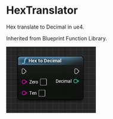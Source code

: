 # HexTranslator
Hex translate to Decimal in ue4.

Inherited from Blueprint Function Library.

![HexToDecimal-BlueprintFunction.png](https://raw.githubusercontent.com/LoongKeiZ/HexTranslator/main/HexToDecimal-BlueprintFunction.png)

